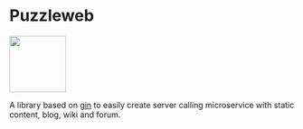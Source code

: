 # Puzzleweb

<img src="https://github.com/dvaumoron/puzzleweb/raw/main/static/logo/puzzlelogo.jpg" width="100">

A library based on [gin](https://github.com/gin-gonic/gin) to easily create server calling microservice with static content, blog, wiki and forum.
